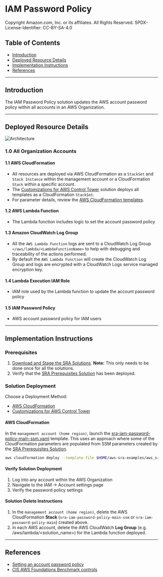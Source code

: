 # IAM Password Policy<!-- omit in toc -->

Copyright Amazon.com, Inc. or its affiliates. All Rights Reserved. SPDX-License-Identifier: CC-BY-SA-4.0

## Table of Contents<!-- omit in toc -->

- [Introduction](#introduction)
- [Deployed Resource Details](#deployed-resource-details)
- [Implementation Instructions](#implementation-instructions)
- [References](#references)

---

## Introduction

The IAM Password Policy solution updates the AWS account password policy within all accounts in an AWS Organization.

---

## Deployed Resource Details

![Architecture](./documentation/iam-password-policy.png)

### 1.0 All Organization Accounts<!-- omit in toc -->

#### 1.1 AWS CloudFormation<!-- omit in toc -->

- All resources are deployed via AWS CloudFormation as a `StackSet` and `Stack Instance` within the management account or a CloudFormation `Stack` within a specific account.
- The [Customizations for AWS Control Tower](https://aws.amazon.com/solutions/implementations/customizations-for-aws-control-tower/) solution deploys all templates as a CloudFormation `StackSet`.
- For parameter details, review the [AWS CloudFormation templates](templates/).

#### 1.2 AWS Lambda Function<!-- omit in toc -->

- The Lambda function includes logic to set the account password policy

#### 1.3 Amazon CloudWatch Log Group<!-- omit in toc -->

- All the `AWS Lambda Function` logs are sent to a CloudWatch Log Group `</aws/lambda/<LambdaFunctionName>` to help with debugging and traceability of the actions performed.
- By default the `AWS Lambda Function` will create the CloudWatch Log Group and logs are encrypted with a CloudWatch Logs service managed encryption key.

#### 1.4 Lambda Execution IAM Role<!-- omit in toc -->

- IAM role used by the Lambda function to update the account password policy

#### 1.5 IAM Password Policy<!-- omit in toc -->

- AWS account password policy for IAM users

---

## Implementation Instructions

### Prerequisites<!-- omit in toc -->

1. [Download and Stage the SRA Solutions](../../../docs/DOWNLOAD-AND-STAGE-SOLUTIONS.md). **Note:** This only needs to be done once for all the solutions.
2. Verify that the [SRA Prerequisites Solution](../../common/common_prerequisites/) has been deployed.

### Solution Deployment<!-- omit in toc -->

Choose a Deployment Method:

- [AWS CloudFormation](#aws-cloudformation)
- [Customizations for AWS Control Tower](../../../docs/CFCT-DEPLOYMENT-INSTRUCTIONS.md)

#### AWS CloudFormation<!-- omit in toc -->

In the `management account (home region)`, launch the [sra-iam-password-policy-main-ssm.yaml](templates/sra-iam-password-policy-main-ssm.yaml) template. This uses an approach where some of the CloudFormation parameters are populated from SSM parameters created by the [SRA Prerequisites Solution](../../common/common_prerequisites/).

  ```bash
  aws cloudformation deploy --template-file $HOME/aws-sra-examples/aws_sra_examples/solutions/iam/iam_password_policy/templates/sra-iam-password-policy-main-ssm.yaml --stack-name sra-iam-password-policy-main-ssm --capabilities CAPABILITY_NAMED_IAM
  ```

#### Verify Solution Deployment<!-- omit in toc -->

1. Log into any account within the AWS Organization
2. Navigate to the IAM -> Account settings page
3. Verify the password policy settings

#### Solution Delete Instructions<!-- omit in toc -->

1. In the `management account (home region)`, delete the AWS CloudFormation **Stack** (`sra-iam-password-policy-main-ssm` or `sra-iam-password-policy-main`) created above.
2. In each AWS account, delete the AWS CloudWatch **Log Group** (e.g. /aws/lambda/<solution_name>) for the Lambda function deployed.

---

## References

- [Setting an account password policy](https://docs.aws.amazon.com/IAM/latest/UserGuide/id_credentials_passwords_account-policy.html)
- [CIS AWS Foundations Benchmark controls](https://docs.aws.amazon.com/securityhub/latest/userguide/securityhub-cis-controls.html)
